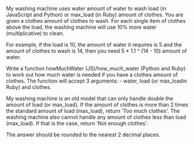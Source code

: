My washing machine uses water amount of water to wash load (in JavaScript and Python) or max_load (in Ruby) amount of clothes. You are given a clothes amount of clothes to wash. For each single item of clothes above the load, the washing machine will use 10% more water (multiplicative) to clean.

For example, if the load is 10, the amount of water it requires is 5 and the amount of clothes to wash is 14, then you need 5 * 1.1 ^ (14 - 10) amount of water.

Write a function howMuchWater (JS)/how_much_water (Python and Ruby) to work out how much water is needed if you have a clothes amount of clothes. The function will accept 3 arguments: - water, load (or max_loadin Ruby) and clothes.

My washing machine is an old model that can only handle double the amount of load (or max_load). If the amount of clothes is more than 2 times the standard amount of load (max_load), return 'Too much clothes'. The washing machine also cannot handle any amount of clothes less than load (max_load). If that is the case, return 'Not enough clothes'.

The answer should be rounded to the nearest 2 decimal places.

